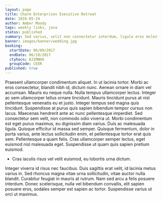```yaml
---
layout: page
title: Charm Enterprises Executive Retreat
date: 2016-05-24
author: Amber Moody
tags: weekly links, java
status: published
summary: Sed varius, velit non consectetur interdum, ligula eros molestie.
banner: images/banner/wedding.jpg
booking:
  startDate: 06/09/2017
  endDate: 06/10/2017
  ctyhocn: BJIMNHX
  groupCode: CEER
published: true
---
```

Praesent ullamcorper condimentum aliquet. In ut lacinia tortor. Morbi ac eros consectetur, blandit nibh id, dictum nunc. Aenean ornare in diam vel accumsan. Mauris eu neque nulla. Nulla tempus ullamcorper lectus. Integer ac sem ullamcorper tellus ornare tincidunt. Mauris tincidunt purus at nisl pellentesque venenatis eu et justo. Integer tempus sed magna quis tincidunt. Suspendisse at purus quis sapien bibendum tempor cursus non lacus. Maecenas hendrerit ante ac nunc pellentesque imperdiet.
Sed consectetur sem velit, non commodo odio viverra ut. Morbi condimentum est eget purus maximus, eu dignissim diam varius. Duis ac malesuada ligula. Quisque efficitur id massa sed semper. Quisque fermentum, dolor in porta varius, ante lectus sollicitudin enim, et pellentesque tortor erat quis sem. Pellentesque a quam felis. Cras ullamcorper semper lectus, eget euismod nisl malesuada eget. Suspendisse ut quam quis sapien pretium euismod.

* Cras iaculis risus vel velit euismod, eu lobortis urna dictum.

Integer viverra id risus nec faucibus. Duis sagittis erat velit, id lacinia metus varius in. Sed rhoncus magna vitae urna sollicitudin, vitae auctor nulla blandit. Curabitur feugiat in mauris at rutrum. Nam sed arcu a felis posuere interdum. Donec scelerisque, nulla vel bibendum convallis, elit sapien posuere eros, sodales semper est sapien ac tortor. Suspendisse varius ut orci ut maximus.
